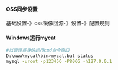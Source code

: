 #### OSS同步设置

基础设置-》oss镜像回源-》设置-》配置规则



#### Windows运行mycat

```bash
#以管理员身份运行cmd命令窗口
D:\www\mycat\bin>mycat.bat status
mysql -uroot -p123456 -P8066 -h127.0.0.1
```



